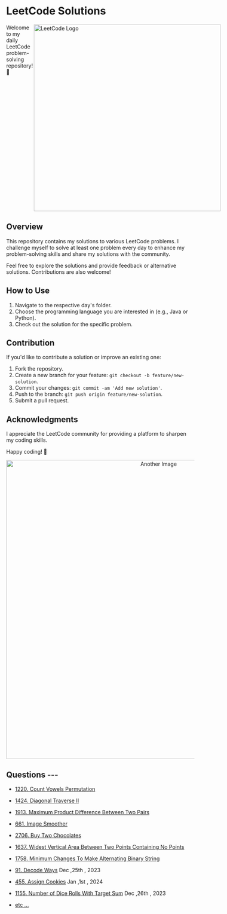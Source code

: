 # LeetCode Solutions
<div class="container" style="display:flex; ">
Welcome to my daily LeetCode problem-solving repository! 🚀
  <img  align="right" src="https://media.licdn.com/dms/image/D4D12AQFtY-HEMBnArw/article-cover_image-shrink_423_752/0/1676966273702?e=1706140800&v=beta&t=IYsa_wlTVr7qczHkzgceWbJULF_loHaioB9n4lIpLEQ" alt="LeetCode Logo" width="500">
</div>

## Overview

This repository contains my solutions to various LeetCode problems. I challenge myself to solve at least one problem every day to enhance my problem-solving skills and share my solutions with the community.

Feel free to explore the solutions and provide feedback or alternative solutions. Contributions are also welcome!



## How to Use

1. Navigate to the respective day's folder.
2. Choose the programming language you are interested in (e.g., Java or Python).
3. Check out the solution for the specific problem.

## Contribution

If you'd like to contribute a solution or improve an existing one:

1. Fork the repository.
2. Create a new branch for your feature: `git checkout -b feature/new-solution`.
3. Commit your changes: `git commit -am 'Add new solution'`.
4. Push to the branch: `git push origin feature/new-solution`.
5. Submit a pull request.

## Acknowledgments

I appreciate the LeetCode community for providing a platform to sharpen my coding skills.

Happy coding! 🚀



<div align="center">
  <img src="https://encrypted-tbn0.gstatic.com/images?q=tbn:ANd9GcQM3O0FHQ4wT251rkToz0CHGPoN9iMRj39Zjg&usqp=CAU" alt="Another Image" width="800" height=auto>
</div>

## Questions ---
<ul>
  <li>
    
  [1220. Count Vowels
  Permutation](https://github.com/praTeek271/leetcode_solved/blob/main/1220.%20Count%20Vowels%20Permutation.md)
    
  </li>

  <li>
  
  [1424. Diagonal Traverse
  II](https://github.com/praTeek271/leetcode_solved/blob/main/1424.%20Diagonal%20Traverse%20II.md)
  
  </li>

  <li>
  
  [1913. Maximum Product Difference Between Two
  Pairs](https://github.com/praTeek271/leetcode_solved/blob/main/1913.%20Maximum%20Product%20Difference%20Between%20Two%20Pairs.md)
 
  </li>

  <li>
   
  [661. Image
  Smoother](https://github.com/praTeek271/leetcode_solved/blob/main/661.%20Image%20Smoother.md)
  
  </li>

  <li>
    
  [2706. Buy Two
  Chocolates](https://github.com/praTeek271/leetcode_solved/blob/main/2706.%20Buy%20Two%20Chocolates.md)
  
  </li>

  <li>
    
  [1637. Widest Vertical Area Between Two Points Containing No
  Points](https://github.com/praTeek271/leetcode_solved/blob/main/1637.%20Widest%20Vertical%20Area%20Between%20Two%20Points%20Containing%20No%20Points.md)
  
  </li>

  <li>
    
  [1758. Minimum Changes To Make Alternating Binary
  String](https://github.com/praTeek271/leetcode_solved/blob/main/1758.%20Minimum%20Changes%20To%20Make%20Alternating%20Binary%20String.md)

  </li>
  
  <li>
    
  [91. Decode Ways](https://github.com/praTeek271/leetcode_solved/blob/main/91.%20Decode%20Ways.md)  Dec ,25th , 2023

  </li>
  <li>
    
  [455. Assign Cookies](https://github.com/praTeek271/leetcode_solved/blob/main/455.%20Assign%20Cookies.md)  Jan ,1st , 2024

  </li>
  
  <li>
    
  [1155. Number of Dice Rolls With Target Sum](https://github.com/praTeek271/leetcode_solved/blob/main/1155.%20Number%20of%20Dice%20Rolls%20With%20Target%20Sum.md)  Dec ,26th , 2023

  </li>

  <li>
  
  [etc ...](https://github.com/praTeek271/leetcode_solved)
  
  </li>
</ul>
